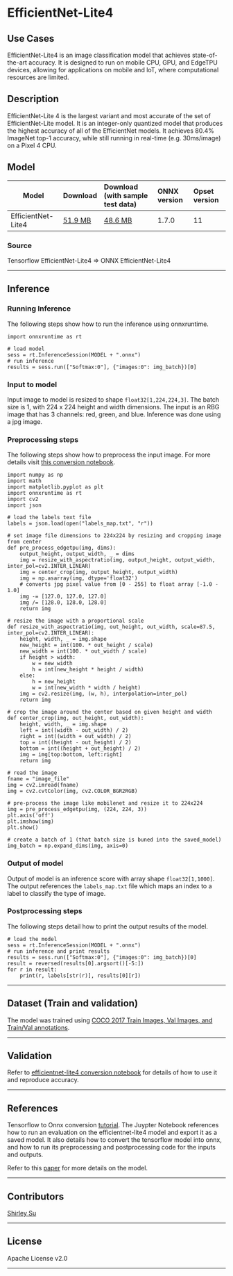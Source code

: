 <!--- SPDX-License-Identifier: Apache-2.0 -->

# EfficientNet-Lite4

## Use Cases
EfficientNet-Lite4 is an image classification model that achieves state-of-the-art accuracy. It is designed to run on mobile CPU, GPU, and EdgeTPU devices, allowing for applications on mobile and loT, where computational resources are limited.

## Description
EfficientNet-Lite 4 is the largest variant and most accurate of the set of EfficientNet-Lite model. It is an integer-only quantized model that produces the highest accuracy of all of the EfficientNet models. It achieves 80.4% ImageNet top-1 accuracy, while still running in real-time (e.g. 30ms/image) on a Pixel 4 CPU.

## Model

 |Model        |Download | Download (with sample test data)|ONNX version|Opset version|
|-------------|:--------------|:--------------|:--------------|:--------------|
|EfficientNet-Lite4     | [51.9 MB](model/efficientnet-lite4-11.onnx)	  | [48.6 MB](model/efficientnet-lite4-11.tar.gz)|1.7.0|11|


### Source
Tensorflow EfficientNet-Lite4 => ONNX EfficientNet-Lite4

<hr>


## Inference

### Running Inference
The following steps show how to run the inference using onnxruntime.

    import onnxruntime as rt

    # load model
    sess = rt.InferenceSession(MODEL + ".onnx")
    # run inference
    results = sess.run(["Softmax:0"], {"images:0": img_batch})[0]


### Input to model
Input image to model is resized to shape `float32[1,224,224,3]`. The batch size is 1, with 224 x 224 height and width dimensions. The input is an RBG image that has 3 channels: red, green, and blue. Inference was done using a jpg image.

### Preprocessing steps
The following steps show how to preprocess the input image. For more details visit [this conversion notebook](https://github.com/onnx/tensorflow-onnx/blob/master/tutorials/efficientnet-lite.ipynb).

    import numpy as np
    import math
    import matplotlib.pyplot as plt
    import onnxruntime as rt
    import cv2
    import json

    # load the labels text file
    labels = json.load(open("labels_map.txt", "r"))

    # set image file dimensions to 224x224 by resizing and cropping image from center
    def pre_process_edgetpu(img, dims):
        output_height, output_width, _ = dims
        img = resize_with_aspectratio(img, output_height, output_width, inter_pol=cv2.INTER_LINEAR)
        img = center_crop(img, output_height, output_width)
        img = np.asarray(img, dtype='float32')
        # converts jpg pixel value from [0 - 255] to float array [-1.0 - 1.0]
        img -= [127.0, 127.0, 127.0]
        img /= [128.0, 128.0, 128.0]
        return img

    # resize the image with a proportional scale
    def resize_with_aspectratio(img, out_height, out_width, scale=87.5, inter_pol=cv2.INTER_LINEAR):
        height, width, _ = img.shape
        new_height = int(100. * out_height / scale)
        new_width = int(100. * out_width / scale)
        if height > width:
            w = new_width
            h = int(new_height * height / width)
        else:
            h = new_height
            w = int(new_width * width / height)
        img = cv2.resize(img, (w, h), interpolation=inter_pol)
        return img

    # crop the image around the center based on given height and width
    def center_crop(img, out_height, out_width):
        height, width, _ = img.shape
        left = int((width - out_width) / 2)
        right = int((width + out_width) / 2)
        top = int((height - out_height) / 2)
        bottom = int((height + out_height) / 2)
        img = img[top:bottom, left:right]
        return img

    # read the image
    fname = "image_file"
    img = cv2.imread(fname)
    img = cv2.cvtColor(img, cv2.COLOR_BGR2RGB)

    # pre-process the image like mobilenet and resize it to 224x224
    img = pre_process_edgetpu(img, (224, 224, 3))
    plt.axis('off')
    plt.imshow(img)
    plt.show()

    # create a batch of 1 (that batch size is buned into the saved_model)
    img_batch = np.expand_dims(img, axis=0)

### Output of model
Output of model is an inference score with array shape `float32[1,1000]`. The output references the `labels_map.txt` file which maps an index to a label to classify the type of image.

### Postprocessing steps
The following steps detail how to print the output results of the model.

    # load the model
    sess = rt.InferenceSession(MODEL + ".onnx")
    # run inference and print results
    results = sess.run(["Softmax:0"], {"images:0": img_batch})[0]
    result = reversed(results[0].argsort()[-5:])
    for r in result:
        print(r, labels[str(r)], results[0][r])
<hr>

## Dataset (Train and validation)
The model was trained using [COCO 2017 Train Images, Val Images, and Train/Val annotations](https://cocodataset.org/#download).
<hr>

## Validation
Refer to [efficientnet-lite4 conversion notebook](https://github.com/onnx/tensorflow-onnx/blob/master/tutorials/efficientnet-lite.ipynb) for details of how to use it and reproduce accuracy.
<hr>

## References
Tensorflow to Onnx conversion [tutorial](https://github.com/onnx/tensorflow-onnx/blob/master/tutorials/efficientnet-lite.ipynb). The Juypter Notebook references how to run an evaluation on the efficientnet-lite4 model and export it as a saved model. It also details how to convert the tensorflow model into onnx, and how to run its preprocessing and postprocessing code for the inputs and outputs.

Refer to this [paper](https://arxiv.org/abs/1905.11946) for more details on the model.
<hr>

## Contributors
 [Shirley Su](https://github.com/shirleysu8)
<hr>

## License
Apache License v2.0
<hr>
